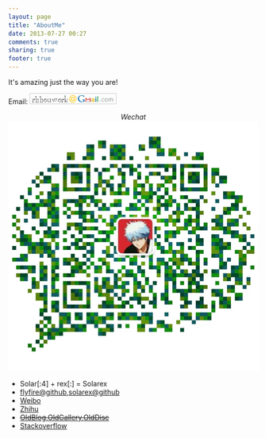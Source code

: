 ```yaml
---
layout: page
title: "AboutMe"
date: 2013-07-27 00:27
comments: true
sharing: true
footer: true
---
```

It's amazing just the way you are!


Email: <img src="/images/gmail.gif" ></img>
<center><em>Wechat</em></center>
<center><img src="/images/wechat.png"/></center>

+ Solar[:4] + rex[:] = Solarex
+ [flyfire@github](https://github.com/flyfire),[solarex@github](https://github.com/solarex)
+ [Weibo](http://weibo.com/Solarex)
+ [Zhihu](http://www.zhihu.com/people/solarex/)
+ <strike> [OldBlog](https://flyfire-blog.appspot.com/),[OldGallery](https://flyfire-img.appspot.com/),[OldDisc](https://flyfire-disc.appspot.com/) </strike>
+ [Stackoverflow](https://stackoverflow.com/users/2573305/user2573305)

